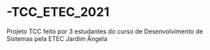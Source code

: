 # -TCC_ETEC_2021
Projeto TCC feito por 3 estudantes do curso de Desenvolvimento de Sistemas pela ETEC Jardim Ângela
